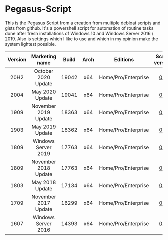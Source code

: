 # Pegasus-Script
This is the Pegasus Script from a creation from multiple debloat scripts and gists from github. It's a powershell script for automation of routine tasks done after fresh installations of Windows 10 and Windows Server 2016 / 2019. Also is settings which I like to use and which in my opinion make the system lightest possible.

|Version|    Marketing name   | Build | Arch |      Editions     | Script version |
|:-----:|:-------------------:|:-----:|:----:|:-----------------:|:--------------:|
| 20H2  | October 2020 Update | 19042 |  x64 |Home/Pro/Enterprise|[0.1](https://github.com/dennyamarojr/Pegasus-Script/releases/latest)|
| 2004  |   May 2020 Update   | 19041 |  x64 |Home/Pro/Enterprise|[0.1](https://github.com/dennyamarojr/Pegasus-Script/releases/latest)|
| 1909  | November 2019 Update | 18363 |  x64 |Home/Pro/Enterprise|[0.1](https://github.com/dennyamarojr/Pegasus-Script/releases/latest)|
| 1903  |   May 2019 Update   | 18362 |  x64 |Home/Pro/Enterprise|[0.1](https://github.com/dennyamarojr/Pegasus-Script/releases/latest)|
| 1809  | Windows Server 2019 | 17763 |  x64 |Home/Pro/Enterprise|[0.1](https://github.com/dennyamarojr/Pegasus-Script/releases/latest)|
| 1809  | November 2018 Update | 17763 |  x64 |Home/Pro/Enterprise|[0.1](https://github.com/dennyamarojr/Pegasus-Script/releases/latest)|
| 1803  |   May 2018 Update   | 17134 |  x64 |Home/Pro/Enterprise|[0.1](https://github.com/dennyamarojr/Pegasus-Script/releases/latest)|
| 1709  | November 2017 Update   | 16299 |  x64 |Home/Pro/Enterprise|[0.1](https://github.com/dennyamarojr/Pegasus-Script/releases/latest)|
| 1607  | Windows Server 2016   | 14393 |  x64 |Home/Pro/Enterprise|[0.1](https://github.com/dennyamarojr/Pegasus-Script/releases/latest)|
